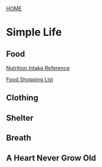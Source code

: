 [HOME](https://tane-rs.github.io)

# Simple Life

## Food

[Nutrition Intake Reference](food/reference.md)

[Food Shopping List](food/shoplist.md)

## Clothing

## Shelter

## Breath

## A Heart Never Grow Old